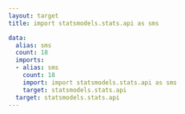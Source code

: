 ```yaml
---
layout: target
title: import statsmodels.stats.api as sms

data:
  alias: sms
  count: 18
  imports:
  - alias: sms
    count: 18
    import: import statsmodels.stats.api as sms
    target: statsmodels.stats.api
  target: statsmodels.stats.api
---
```

